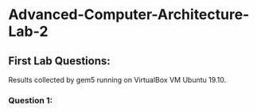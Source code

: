 # Advanced-Computer-Architecture-Lab-2

## First Lab Questions:

Results collected by gem5 running on VirtualBox VM Ubuntu 19.10.
 


### Question 1:
